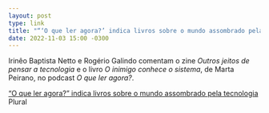 ```yaml
---
layout: post
type: link
title: "“‘O que ler agora?’ indica livros sobre o mundo assombrado pela tecnologia”, no Plural"
date: 2022-11-03 15:00 -0300
---
```

Irinêo Baptista Netto e Rogério Galindo comentam o zine _Outros jeitos de pensar a tecnologia_ e o livro _O inimigo conhece o sistema_, de Marta Peirano, no podcast _O que ler agora?_.

<p class="link"><a href="https://www.plural.jor.br/podcast/o-que-ler-agora-indica-livros-sobre-o-mundo-assombrado-pela-tecnologia/">“O que ler agora?” indica livros sobre o mundo assombrado pela tecnologia</a><br /><span>Plural</span></p>